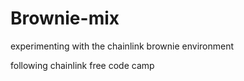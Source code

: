 # Brownie-mix
experimenting with the chainlink brownie environment

following chainlink free code camp 